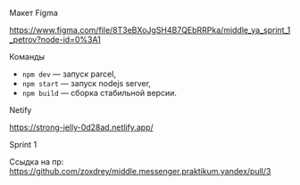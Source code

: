 Макет Figma

https://www.figma.com/file/8T3eBXoJgSH4B7QEbRRPka/middle_ya_sprint_1_petrov?node-id=0%3A1

Команды

- `npm dev` — запуск parcel,
- `npm start` — запуск nodejs server,
- `npm build` — сборка стабильной версии.

Netify

https://strong-jelly-0d28ad.netlify.app/

Sprint 1

Ссыдка на пр: https://github.com/zoxdrey/middle.messenger.praktikum.yandex/pull/3